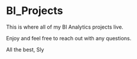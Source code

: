 # BI_Projects

This is where all of my BI Analytics projects live.

Enjoy and feel free to reach out with any questions.

All the best, Sly
